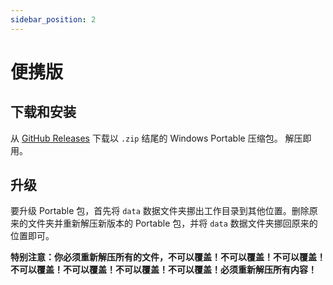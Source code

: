 ```yaml
---
sidebar_position: 2
---
```


# 便携版

## 下载和安装

从 [GitHub Releases](https://github.com/PBH-BTN/PeerBanHelper/releases/latest) 下载以 `.zip` 结尾的 Windows Portable 压缩包。
解压即用。

## 升级

要升级 Portable 包，首先将 `data` 数据文件夹挪出工作目录到其他位置。删除原来的文件夹并重新解压新版本的 Portable 包，并将 `data` 数据文件夹挪回原来的位置即可。

**特别注意：你必须重新解压所有的文件，不可以覆盖！不可以覆盖！不可以覆盖！不可以覆盖！不可以覆盖！不可以覆盖！不可以覆盖！必须重新解压所有内容！**
